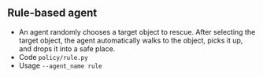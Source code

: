 ## Rule-based agent

* An agent randomly chooses a target object to rescue. After selecting the target object, the agent automatically walks to the object, picks it up, and drops it into a safe place.
* Code `policy/rule.py`
* Usage `--agent_name rule`
